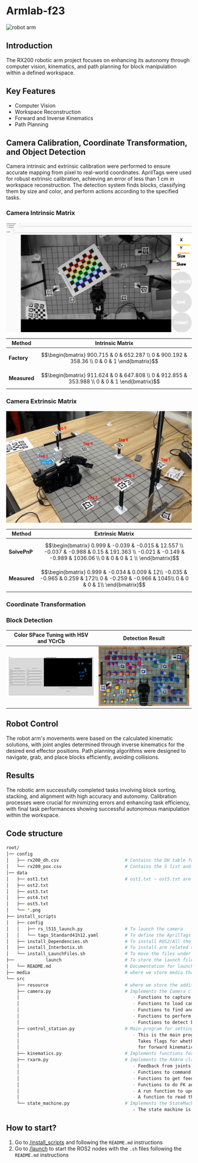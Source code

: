 # Armlab-f23

![robot arm](.assets/armlab.gif)

## Introduction

The RX200 robotic arm project focuses on enhancing its autonomy through computer vision, kinematics, and path planning for block manipulation within a defined workspace.

## Key Features

- Computer Vision
- Workspace Reconstruction
- Forward and Inverse Kinematics
- Path Planning

## Camera Calibration, Coordinate Transformation, and Object Detection

Camera intrinsic and extrinsic calibration were performed to ensure accurate mapping from pixel to real-world coordinates. AprilTags were used for robust extrinsic calibration, achieving an error of less than 1 cm in workspace reconstruction. The detection system finds blocks, classifying them by size and color, and perform actions according to the specified tasks.

### Camera Intrinsic Matrix

![camera intrinsic](/.assets/camera_intrinsic_calib.png)

| Method     | Intrinsic Matrix |
|------------|------------------|
| **Factory** | $$\begin{bmatrix} 900.715 & 0 & 652.287 \\ 0 & 900.192 & 358.36 \\ 0 & 0 & 1 \end{bmatrix}$$|
| **Measured** | $$\begin{bmatrix} 911.624 & 0 & 647.808 \\ 0 & 912.855 & 353.988 \\ 0 & 0 & 1 \end{bmatrix}$$|

### Camera Extrinsic Matrix

![camera extrinsic](/.assets/armlab_calibration.png)

| Method     | Extrinsic Matrix |
|------------|------------------|
| **SolvePnP** | $$\begin{bmatrix} 0.999 & -0.039 & -0.015 & 12.557 \\ -0.037 & -0.988 & 0.15 & 191.363 \\ -0.021 & -0.149 & -0.989 & 1036.06 \\ 0 & 0 & 0 & 1 \\ \end{bmatrix}$$ |
| **Measured** | $$\begin{bmatrix} 0.999 & -0.034 & 0.009 & 12\\ -0.035 & -0.965 & 0.259 & 172\\ 0 & -0.259 & -0.966 & 1045\\ 0 & 0 & 0 & 1\\ \end{bmatrix}$$                     |

### Coordinate Transformation

### Block Detection

| Color SPace Tuning with HSV and YCrCb | Detection Result |
|---------------------------------------|------------------|
|![block detection](.assets/color_space_tuning.png) | ![block detection](.assets/color_detection.png) |

## Robot Control

The robot arm's movements were based on the calculated kinematic solutions, with joint angles determined through inverse kinematics for the desired end effector positions.
Path planning algorithms were designed to navigate, grab, and place blocks efficiently, avoiding collisions.

## Results

The robotic arm successfully completed tasks involving block sorting, stacking, and alignment with high accuracy and autonomy.
Calibration processes were crucial for minimizing errors and enhancing task efficiency, with final task performances showing successful autonomous manipulation within the workspace.

## Code structure

```bash
root/
│── config
│   ├── rx200_dh.csv                         # Contains the DH table for the RX200 arm
│   └── rx200_pox.csv                        # Contains the S list and M matrix for the RX200 arm
│── data
│   ├── ost1.txt                             # ost1.txt ~ ost5.txt are the files for calibration 
│   ├── ost2.txt
│   ├── ost3.txt
│   ├── ost4.txt
│   ├── ost5.txt
│   └── *.png
├── install_scripts
│   ├── config
│   │   ├── rs_l515_launch.py                # To launch the camera
│   │   └── tags_Standard41h12.yaml          # To define the AprilTags used on the board
│   ├── install_Dependencies.sh              # To install ROS2/All the ROS wrappers/Dependencies
│   ├── install_Interbotix.sh                # To install arm related stuff
│   └── install_LaunchFiles.sh               # To move the files under `/config` to where they should be
├──            launch                        # To store the launch files, details in here
│   └── README.md                            # Documentation for launch files
├── media                                    # where we store media that used for README instructions
└── src
    ├── resource                             # where we store the additional files used in the project
    ├── camera.py                            # Implements the Camera class for the RealSense camera
    │                                           - Functions to capture and convert frames
    │                                           - Functions to load camera calibration data
    │                                           - Functions to find and perform 2D transforms
    │                                           - Functions to perform world-to-camera and camera-to-world transforms
    │                                           - Functions to detect blocks in the depth and RGB frames
    ├── control_station.py                   # Main program for setting up threads and callback functions
    │                                           - This is the main program. It sets up the threads and callback functions. 
    │                                             Takes flags for whether to use the product of exponentials (PoX) or Denabit-Hartenberg (DH) table 
    │                                             for forward kinematics and an argument for the DH table or PoX configuration. 
    ├── kinematics.py                        # Implements functions for forward and inverse kinematics
    ├── rxarm.py                             # Implements the RXArm class
    │                                           - Feedback from joints
    │                                           - Functions to command the joints
    │                                           - Functions to get feedback from joints
    │                                           - Functions to do FK and IK
    │                                           - A run function to update the dynamixiel servos
    │                                           - A function to read the RX200 arm config file
    └── state_machine.py                     # Implements the StateMachine class
                                                - The state machine is the heart of the controller
```

## How to start?

1. Go to [/install_scripts](install_scripts) and following the `README.md` instructions
2. Go to [/launch](launch) to start the ROS2 nodes with the `.sh` files following the `README.md` instructions
